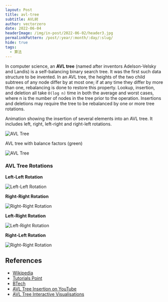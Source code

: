 ```yaml
---
layout: Post
title: avl-tree
subtitle: AVL树
author: vectorzero
date: 2022-06-04
headerImage: /img/in-post/2022-06-02/header3.jpg
permalinkPattern: /post/:year/:month/:day/:slug/
hide: true
tags:
  - 算法
---
```


In computer science, an **AVL tree** (named after inventors 
Adelson-Velsky and Landis) is a self-balancing binary search 
tree. It was the first such data structure to be invented. 
In an AVL tree, the heights of the two child subtrees of any
node differ by at most one; if at any time they differ by 
more than one, rebalancing is done to restore this property.
Lookup, insertion, and deletion all take `O(log n)` time in 
both the average and worst cases, where n is the number of 
nodes in the tree prior to the operation. Insertions and 
deletions may require the tree to be rebalanced by one or 
more tree rotations.

Animation showing the insertion of several elements into an AVL 
tree. It includes left, right, left-right and right-left rotations.

![AVL Tree](https://upload.wikimedia.org/wikipedia/commons/f/fd/AVL_Tree_Example.gif)

AVL tree with balance factors (green)

![AVL Tree](https://upload.wikimedia.org/wikipedia/commons/a/ad/AVL-tree-wBalance_K.svg)

### AVL Tree Rotations

**Left-Left Rotation**

![Left-Left Rotation](/img/in-post/data-structures/LL%20Rotation.png)

**Right-Right Rotation**

![Right-Right Rotation](/img/in-post/data-structures/RR%20Rotation.png)

**Left-Right Rotation**

![Left-Right Rotation](/img/in-post/data-structures/LR%20Rotation.png)

**Right-Left Rotation**

![Right-Right Rotation](/img/in-post/data-structures/RL%20Rotation.png)

## References

* [Wikipedia](https://en.wikipedia.org/wiki/AVL_tree)
* [Tutorials Point](https://www.tutorialspoint.com/data_structures_algorithms/avl_tree_algorithm.htm)
* [BTech](http://btechsmartclass.com/data_structures/avl-trees.html)
* [AVL Tree Insertion on YouTube](https://www.youtube.com/watch?v=rbg7Qf8GkQ4&list=PLLXdhg_r2hKA7DPDsunoDZ-Z769jWn4R8&index=12&)
* [AVL Tree Interactive Visualisations](https://www.cs.usfca.edu/~galles/visualization/AVLtree.html)
